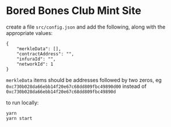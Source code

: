 # Bored Bones Club Mint Site

create a file `src/config.json` and add the following, along with the appropriate values:

```
{
    "merkleData": [],
    "contractAddress": "",
    "infuraId": "",
    "networkId": 1
}
```

`merkleData` items should be addresses followed by two zeros, eg `0xc730b028da66ebb14f20e67c68dd809fbc49890d00` instead of `0xc730b028da66ebb14f20e67c68dd809fbc49890d`

to run locally:

```
yarn
yarn start
```
